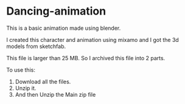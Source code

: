 # Dancing-animation

This is a basic animation made using blender. 

I created this character and animation using mixamo and I got the 3d models from sketchfab.

This file is larger than 25 MB. So I archived this file into 2 parts. 

To use this:

1. Download all the files.
2. Unzip it.
3. And then Unzip the Main zip file
